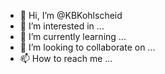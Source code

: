- 👋 Hi, I’m @KBKohlscheid
- 👀 I’m interested in ...
- 🌱 I’m currently learning ...
- 💞️ I’m looking to collaborate on ...
- 📫 How to reach me ...

<!---
KBKohlscheid/KBKohlscheid is a ✨ special ✨ repository because its `README.md` (this file) appears on your GitHub profile.
You can click the Preview link to take a look at your changes.
--->
